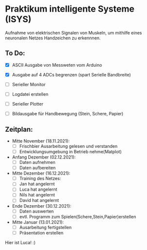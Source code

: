 # Praktikum intelligente Systeme (ISYS)

Aufnahme von elektrischen Signalen von Muskeln, um mithilfe eines neuronalen Netzes Handzeichen zu erkennnen.

## To Do:
- [x] ASCII Ausgabe von Messweten vom Arduino
- [x] Ausgabe auf 4 ADCs begrenzen (spart Serielle Bandbreite)
- [ ] Serieller Monitor
- [ ] Logdatei erstellen
- [ ] Serieller Plotter
- [ ] Bildausgabe für Handbewegung (Stein, Schere, Papier)


## Zeitplan:
- Mitte November  (18.11.2021):
  - [ ]  Frischbier Ausarbeitung gelesen und verstanden
  - [ ]  Entwicklungsumgebung in Betrieb nehme(Matplot)  
- Anfang Dezember (02.12.2021):
  - [ ]  Daten aufnehmen
  - [ ]  Daten aufbereiten
- Mitte Dezember  (16.12.2021):
  - [ ]  Training des Netzes:
    - [ ]  Jan hat angelernt
    - [ ]  Luca hat angelernt
    - [ ]  Nils hat angelernt
    - [ ]  David hat angelernt
- Ende Dezember    (30.12.2021):
  - [ ]  Daten auswerten
  - [ ]  evtl. Programm zum Spielen(Schere,Stein,Papier)erstellen
- Mitte Januar     (13.01.2021):
  - [ ]  Ausarbeitung fertigstellen
  - [ ]  Präsentation erstellen

Hier ist Luca!
:)
